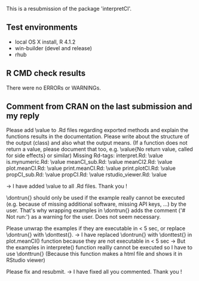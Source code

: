 This is a resubmission of the package 'interpretCI'.

## Test environments
* local OS X install, R 4.1.2
* win-builder (devel and release)
* rhub

## R CMD check results
There were no ERRORs or WARNINGs.

## Comment from CRAN on the last submission and my reply

Please add \value to .Rd files regarding exported methods and explain the functions results in the documentation. Please write about the structure of the output (class) and also what the output means. (If a function does not return a value, please document that too, e.g. \value{No return value, called for side effects} or similar)
Missing Rd-tags:
     interpret.Rd: \value
     is.mynumeric.Rd: \value
     meanCI_sub.Rd: \value
     meanCI2.Rd: \value
     plot.meanCI.Rd: \value
     print.meanCI.Rd: \value
     print.plotCI.Rd: \value
     propCI_sub.Rd: \value
     propCI.Rd: \value
     rstudio_viewer.Rd: \value
     
-> I have added \value to all .Rd files. Thank you ! 

\dontrun{} should only be used if the example really cannot be executed (e.g. because of missing additional software, missing API keys, ...) by the user. That's why wrapping examples in \dontrun{} adds the comment ('# Not run:') as a warning for the user.
Does not seem necessary.

Please unwrap the examples if they are executable in < 5 sec, or replace \dontrun{} with \donttest{}.
-> I have replaced \dontrun{} with \donttest{} in plot.meanCI() function because they are not executable in < 5 sec 
-> But the examples in interprete() function reallly cannot be executed so I have to use \donttrun{} (Because this function makes a html file and shows it in RStudio viewer)

Please fix and resubmit.
-> I have fixed all you commented. Thank you !
